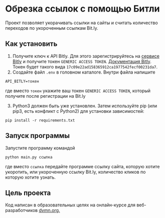 # Обрезка ссылок с помощью Битли

Проект позволяет укорачивать ссылки на сайты и считать количество переходов по укороченным ссылкам Bit.ly.
## Как установить

1. Получите ключ к API Bitly. Для этого зарегистрируйтесь на [сервисе Bitly](https://bitly.com/) и получите токен `GENERIC ACCESS TOKEN`. [Документация Bitly](https://dev.bitly.com/). Токен будет такого вида `17c09e22ad158365912ca1977542fecf00231da7`.
2. Создайте файл `.env` в головном каталоге. Внутри файла напишите 
```
API_BITLY=токен
```
где вместо `токен` укажите ваш токен `GENERIC ACCESS TOKEN`, который получите после регистрации на Bit.ly

3. Python3 должен быть уже установлен. Затем используйте pip (или pip3, есть конфликт с Python2) для установки зависимостей:

```
pip install -r requirements.txt
```

## Запуск программы
Запустите программу командой 
```
python main.py ссылка
```
где вместо `ссылка` передайте программе ссылку сайта, которую хотите укоротить, или укороченную ссылку    Bit.ly, количество кликов по которую хотите узнать.

## Цель проекта

 Код написан в образовательных целях на онлайн-курсе для веб-разработчиков [dvmn.org.](https://dnmn.org/)
